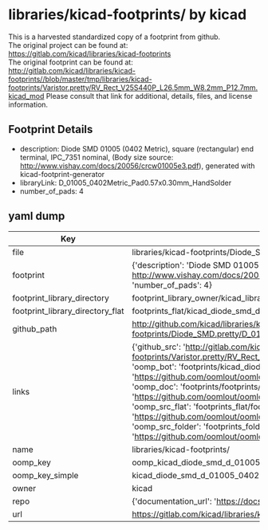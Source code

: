 # libraries/kicad-footprints/ by kicad  
This is a harvested standardized copy of a footprint from github.  
The original project can be found at:  
https://gitlab.com/kicad/libraries/kicad-footprints  
The original footprint can be found at:
http://gitlab.com/kicad/libraries/kicad-footprints//blob/master/tmp/libraries/kicad-footprints/Varistor.pretty/RV_Rect_V25S440P_L26.5mm_W8.2mm_P12.7mm.kicad_mod
Please consult that link for additional, details, files, and license information.  
## Footprint Details
* description: Diode SMD 01005 (0402 Metric), square (rectangular) end terminal, IPC_7351 nominal, (Body size source: http://www.vishay.com/docs/20056/crcw01005e3.pdf), generated with kicad-footprint-generator  
* libraryLink: D_01005_0402Metric_Pad0.57x0.30mm_HandSolder  
* number_of_pads: 4  
## yaml dump  
| Key | Value |  
| --- | --- |  
| file | libraries/kicad-footprints/Diode_SMD.pretty/D_01005_0402Metric_Pad0.57x0.30mm_HandSolder.kicad_mod |  
| footprint | {'description': 'Diode SMD 01005 (0402 Metric), square (rectangular) end terminal, IPC_7351 nominal, (Body size source: http://www.vishay.com/docs/20056/crcw01005e3.pdf), generated with kicad-footprint-generator', 'libraryLink': 'D_01005_0402Metric_Pad0.57x0.30mm_HandSolder', 'number_of_pads': 4} |  
| footprint_library_directory | footprint_library_owner/kicad_libraries/kicad-footprints/ |  
| footprint_library_directory_flat | footprints_flat/kicad_diode_smd_d_01005_0402metric_pad0_57x0_30mm_handsolder/working |  
| github_path | http://github.com/kicad/libraries/kicad-footprints//blob/master/tmp/libraries/kicad-footprints/Diode_SMD.pretty/D_01005_0402Metric_Pad0.57x0.30mm_HandSolder.kicad_mod |  
| links | {'github_src': 'http://gitlab.com/kicad/libraries/kicad-footprints//blob/master/tmp/libraries/kicad-footprints/Varistor.pretty/RV_Rect_V25S440P_L26.5mm_W8.2mm_P12.7mm.kicad_mod', 'github_src_repo': 'https://gitlab.com/kicad/libraries/kicad-footprints', 'oomp_bot': 'footprints/kicad_diode_smd_d_01005_0402metric_pad0_57x0_30mm_handsolder/working', 'oomp_bot_github': 'https://github.com/oomlout/oomlout_oomp_footprint_bot/tree/main/footprints/kicad_diode_smd_d_01005_0402metric_pad0_57x0_30mm_handsolder/working', 'oomp_doc': 'footprints/footprints/kicad/Diode_SMD/D_01005_0402Metric_Pad0.57x0.30mm_HandSolder/working/', 'oomp_doc_github': 'https://github.com/oomlout/oomlout_oomp_footprint_doc/tree/main/footprints/footprints/kicad/Diode_SMD/D_01005_0402Metric_Pad0.57x0.30mm_HandSolder/working', 'oomp_src_flat': 'footprints_flat/footprints_flat/kicad_diode_smd_d_01005_0402metric_pad0_57x0_30mm_handsolder/working', 'oomp_src_flat_github': 'https://github.com/oomlout/oomlout_oomp_footprint_src/tree/main/footprints_flat/kicad_diode_smd_d_01005_0402metric_pad0_57x0_30mm_handsolder/working', 'oomp_src_folder': 'footprints_folder/footprints_folder/kicad/Diode_SMD/D_01005_0402Metric_Pad0.57x0.30mm_HandSolder/working', 'oomp_src_folder_github': 'https://github.com/oomlout/oomlout_oomp_footprint_src/tree/main/footprints_folder/kicad/Diode_SMD/D_01005_0402Metric_Pad0.57x0.30mm_HandSolder/working'} |  
| name | libraries/kicad-footprints/ |  
| oomp_key | oomp_kicad_diode_smd_d_01005_0402metric_pad0_57x0_30mm_handsolder |  
| oomp_key_simple | kicad_diode_smd_d_01005_0402metric_pad0_57x0_30mm_handsolder |  
| owner | kicad |  
| repo | {'documentation_url': 'https://docs.github.com/rest/repos/repos#get-a-repository', 'message': 'Not Found'} |  
| url | https://gitlab.com/kicad/libraries/kicad-footprints |  

